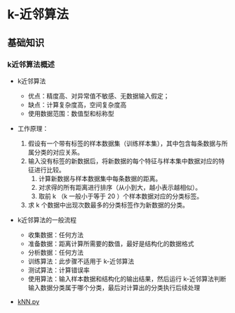 # k-近邻算法


## 基础知识

### k近邻算法概述

* k近邻算法
    * 优点：精度高、对异常值不敏感、无数据输入假定；
    * 缺点：计算复杂度高，空间复杂度高
    * 使用数据范围：数值型和标称型
* 工作原理：
    1. 假设有一个带有标签的样本数据集（训练样本集），其中包含每条数据与所属分类的对应关系。
    2. 输入没有标签的新数据后，将新数据的每个特征与样本集中数据对应的特征进行比较。
        1. 计算新数据与样本数据集中每条数据的距离。
        2. 对求得的所有距离进行排序（从小到大，越小表示越相似）。
        3. 取前 k （k 一般小于等于 20 ）个样本数据对应的分类标签。
    3. 求 k 个数据中出现次数最多的分类标签作为新数据的分类。
* k近邻算法的一般流程
    * 收集数据：任何方法
    * 准备数据：距离计算所需要的数值，最好是结构化的数据格式
    * 分析数据：任何方法
    * 训练算法：此步骤不适用于 k-近邻算法
    * 测试算法：计算错误率
    * 使用算法：输入样本数据和结构化的输出结果，然后运行 k-近邻算法判断输入数据分类属于哪个分类，最后对计算出的分类执行后续处理

* [kNN.py](k近邻/kNN.py)
